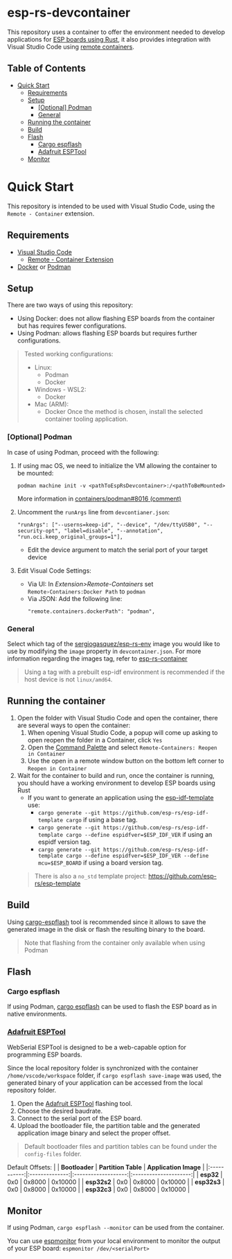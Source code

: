 # esp-rs-devcontainer
This repository uses a container to offer the environment needed to develop applications for [ESP
boards using Rust](https://github.com/esp-rs), it also provides integration with Visual Studio Code using [remote containers](https://code.visualstudio.com/docs/remote/containers).

## Table of Contents

- [Quick Start](#quick-start)
  - [Requirements](#requirements)
  - [Setup](#setup)
    - [[Optional] Podman](#optional-podman)
    - [General](#general)
  - [Running the container](#running-the-container)
  - [Build](#build)
  - [Flash](#flash)
    - [Cargo espflash](#cargo-espflash)
    - [Adafruit ESPTool](#adafruit-esptool)
  - [Monitor](#monitor)

# Quick Start
This repository is intended to be used with Visual Studio Code, using the
`Remote - Container` extension.
## Requirements
- [Visual Studio Code](https://code.visualstudio.com/download)
  - [Remote - Container Extension](https://marketplace.visualstudio.com/items?itemName=ms-vscode-remote.remote-containers)
- [Docker](https://docs.docker.com/get-docker/) or [Podman](https://podman.io/getting-started/installation)
## Setup
There are two ways of using this repository:
- Using Docker: does not allow flashing ESP boards from the container but
has requires fewer configurations.
- Using Podman: allows flashing ESP boards but requires further configurations.
> Tested working configurations:
> - Linux:
>   - Podman
>   - Docker
> - Windows - WSL2:
>   - Docker
> - Mac (ARM):
>   - Docker
Once the method is chosen, install the selected container tooling application.

### [Optional] Podman

In case of using Podman, proceed with the following:
1. If using mac OS, we need to initialize the VM allowing the container to be mounted:

   ```
   podman machine init -v <pathToEspRsDevcontainer>:/<pathToBeMounted>
   ```
   More information in [containers/podman#8016 (comment)](https://github.com/containers/podman/issues/8016#issuecomment-1074889051)
2. Uncomment the `runArgs` line from `devcontianer.json`:
    ```
    "runArgs": ["--userns=keep-id", "--device", "/dev/ttyUSB0", "--security-opt", "label=disable", "--annotation", "run.oci.keep_original_groups=1"],
    ```
    - Edit the device argument to match the serial port of your target device
3. Edit Visual Code Settings:
    -  Via UI: In _Extension>Remote-Containers_ set `Remote›Containers:Docker Path`
  to `podman`
    -  Via JSON: Add the following line:
        ```
        "remote.containers.dockerPath": "podman",
        ```

### General

Select which tag of the [sergiogasquez/esp-rs-env](https://hub.docker.com/repository/docker/sergiogasquez/esp-rs-env)
image you would like to use by modifying the `image` property in
`devcontainer.json`.
For more information regarding the images tag, refer to [esp-rs-container](https://github.com/SergioGasquez/esp-rs-container)
> Using a tag with a prebuilt esp-idf environment is recommended if the host device
is not `linux/amd64`.

## Running the container
1. Open the folder with Visual Studio Code and open the container, there are
   several ways to open the container:
   1. When opening Visual Studio Code, a popup will come up asking to open reopen the folder in a Container, click `Yes`
   1. Open the [Command Palette](https://code.visualstudio.com/docs/getstarted/userinterface#_command-palette) and select `Remote-Containers: Reopen in Container`
   2. Use the open in a remote window button on the bottom left corner to
   `Reopen in Container`
2. Wait for the container to build and run, once the container is running, you
   should have a working environment to develop ESP boards using Rust
   - If you want to generate an application using the [esp-idf-template](https://github.com/esp-rs/esp-idf-template) use:
     - `cargo generate --git https://github.com/esp-rs/esp-idf-template cargo`
       if using a base tag.
     - `cargo generate --git https://github.com/esp-rs/esp-idf-template cargo
       --define espidfver=$ESP_IDF_VER` if using an espidf version tag.
     - `cargo generate --git https://github.com/esp-rs/esp-idf-template cargo
       --define espidfver=$ESP_IDF_VER --define mcu=$ESP_BOARD` if using a
       board version tag.
    > There is also a `no_std` template project: https://github.com/esp-rs/esp-template


## Build
Using [cargo-espflash](https://github.com/esp-rs/espflash) tool is recommended
since it allows to save the generated image in the disk or flash the resulting binary
to the board.
> Note that flashing from the container only available when using Podman


## Flash

### Cargo espflash
If using Podman, [cargo espflash](https://github.com/esp-rs/espflash/tree/master/cargo-espflash) can be used to flash the ESP board as in native environments.
### [Adafruit ESPTool](https://adafruit.github.io/Adafruit_WebSerial_ESPTool/)
WebSerial ESPTool is designed to be a web-capable option for programming ESP boards.

Since the local repository folder is synchronized with the container `/home/vscode/workspace` folder, if `cargo espflash save-image` was used, the generated binary of your application can be accessed from the local repository folder.
1. Open the [Adafruit ESPTool](https://adafruit.github.io/Adafruit_WebSerial_ESPTool/) flashing tool.
1. Choose the desired baudrate.
2. Connect to the serial port of the ESP board.
3. Upload the bootloader file, the partition table and the generated
application image binary and select the proper offset.
> Default bootloader files and partition tables can be found under the `config-files` folder.

Default Offsets:
|             | **Bootloader** | **Partition Table** | **Application Image** |
|:-----------:|:--------------:|:-------------------:|:---------------------:|
|  **esp32**  |       0x0      |        0x8000       |        0x10000        |
| **esp32s2** |       0x0      |        0x8000       |        0x10000        |
| **esp32s3** |       0x0      |        0x8000       |        0x10000        |
| **esp32c3** |       0x0      |        0x8000       |        0x10000        |

## Monitor
If using Podman, `cargo espflash --monitor` can be used from the container.

You can use [espmonitor](https://github.com/esp-rs/espmonitor) from your local
environment to monitor the output of your ESP board: `espmonitor /dev/<serialPort>`


